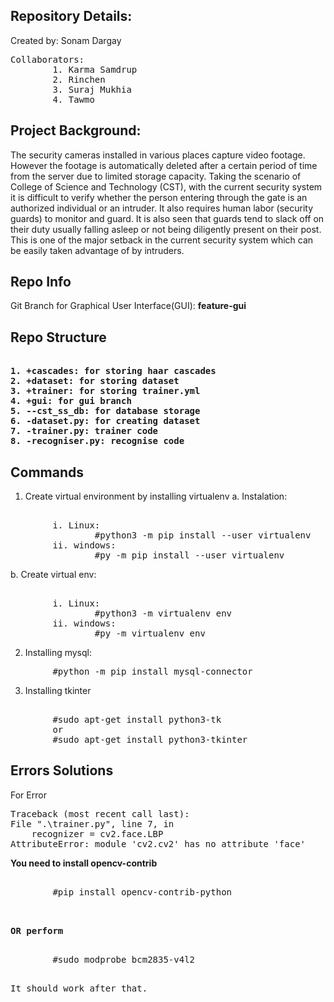 Repository Details:
----------------------------------------------
Created by: Sonam Dargay
<pre>
Collaborators: 
        1. Karma Samdrup
        2. Rinchen
        3. Suraj Mukhia
        4. Tawmo
</pre> 

Project Background:
----------------------------------------------
The security cameras installed in various places capture video footage. However the                 footage is automatically deleted after a certain period of time from the server due to limited storage capacity. Taking the scenario of College of Science and Technology (CST), with the current security system it is difficult to verify whether the person entering through the gate is an authorized individual or an intruder. It also requires human labor (security guards) to monitor and guard. It is also seen that guards tend to slack off on their duty usually falling asleep or not being diligently present on their post. This is one of the major setback in the current security system which can be easily taken advantage of by intruders.

Repo Info
---------------------------------------------
Git Branch for Graphical User Interface(GUI): <b>feature-gui</b>


Repo Structure
---------------------------------------------
<b>
<pre> 
1. +cascades: for storing haar cascades
2. +dataset: for storing dataset
3. +trainer: for storing trainer.yml
4. +gui: for gui branch
5. --cst_ss_db: for database storage
6. -dataset.py: for creating dataset
7. -trainer.py: trainer code
8. -recogniser.py: recognise code
</pre> 
</b>

Commands
----------------------------------------------
1. Create virtual environment by installing virtualenv
a. Instalation: 
<pre>       
        i. Linux: 
                #python3 -m pip install --user virtualenv
        ii. windows: 
                #py -m pip install --user virtualenv 
</pre> 
b. Create virtual env:
<pre> 
        i. Linux: 
                #python3 -m virtualenv env
        ii. windows: 
                #py -m virtualenv env
</pre> 
2. Installing mysql:
<pre>
        #python -m pip install mysql-connector
</pre> 
3. Installing tkinter
<pre> 
        #sudo apt-get install python3-tk
        or
        #sudo apt-get install python3-tkinter
</pre> 

Errors Solutions
-----------------------------------------------------
For Error
<pre>
Traceback (most recent call last):
File ".\trainer.py", line 7, in <module>
    recognizer = cv2.face.LBP
AttributeError: module 'cv2.cv2' has no attribute 'face'
</pre>

<b>You need to install opencv-contrib</b>
<pre> 
        #pip install opencv-contrib-python
<pre> 

<b>OR perform</b>
<pre> 
        #sudo modprobe bcm2835-v4l2
<pre>

It should work after that.
